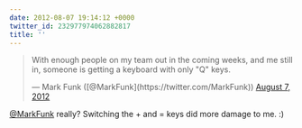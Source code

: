 ```yaml
---
date: 2012-08-07 19:14:12 +0000
twitter_id: 232977974062882817
title: ''
---
```


<blockquote class="twitter-tweet"><p lang="en" dir="ltr">With enough people on my team out in the coming weeks, and me still in, someone is getting a keyboard with only &quot;Q&quot; keys.</p>&mdash; Mark Funk ([@MarkFunk](https://twitter.com/MarkFunk)) <a href="https://twitter.com/MarkFunk/status/232949312450076672?ref_src=twsrc%5Etfw">August 7, 2012</a></blockquote>
<script async src="https://platform.twitter.com/widgets.js" charset="utf-8"></script>

[@MarkFunk](https://twitter.com/MarkFunk) really? Switching the + and = keys did more damage to me. :)
